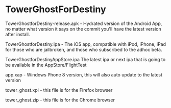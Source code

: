 # TowerGhostForDestiny

TowerGhostforDestiny-release.apk 	 - Hydrated version of the Android App, no matter what version it says on the commit you'll have the latest version after install.

TowerGhostforDestiny.ipa  - The iOS app, compatible with iPod, iPhone, iPad for those who are jailbroken, and those who subscribed to the adhoc beta.

TowerGhostforDestinyAppStore.ipa 	The latest ipa or next ipa that is going to be available in the AppStore/FlightTest

app.xap 	- Windows Phone 8 version, this will also auto update to the latest version

tower_ghost.xpi - this file is for the Firefox browser

tower_ghost.zip - this file is for the Chrome browser
